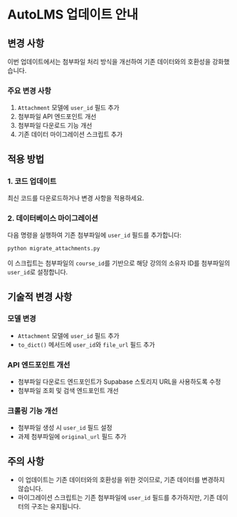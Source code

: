 # AutoLMS 업데이트 안내

## 변경 사항

이번 업데이트에서는 첨부파일 처리 방식을 개선하여 기존 데이터와의 호환성을 강화했습니다.

### 주요 변경 사항

1. `Attachment` 모델에 `user_id` 필드 추가
2. 첨부파일 API 엔드포인트 개선
3. 첨부파일 다운로드 기능 개선
4. 기존 데이터 마이그레이션 스크립트 추가

## 적용 방법

### 1. 코드 업데이트

최신 코드를 다운로드하거나 변경 사항을 적용하세요.

### 2. 데이터베이스 마이그레이션

다음 명령을 실행하여 기존 첨부파일에 `user_id` 필드를 추가합니다:

```bash
python migrate_attachments.py
```

이 스크립트는 첨부파일의 `course_id`를 기반으로 해당 강의의 소유자 ID를 첨부파일의 `user_id`로 설정합니다.

## 기술적 변경 사항

### 모델 변경

- `Attachment` 모델에 `user_id` 필드 추가
- `to_dict()` 메서드에 `user_id`와 `file_url` 필드 추가

### API 엔드포인트 개선

- 첨부파일 다운로드 엔드포인트가 Supabase 스토리지 URL을 사용하도록 수정
- 첨부파일 조회 및 검색 엔드포인트 개선

### 크롤링 기능 개선

- 첨부파일 생성 시 `user_id` 필드 설정
- 과제 첨부파일에 `original_url` 필드 추가

## 주의 사항

- 이 업데이트는 기존 데이터와의 호환성을 위한 것이므로, 기존 데이터를 변경하지 않습니다.
- 마이그레이션 스크립트는 기존 첨부파일에 `user_id` 필드를 추가하지만, 기존 데이터의 구조는 유지됩니다.